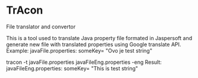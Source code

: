 # TrAcon
File translator and convertor

This is a tool used to translate Java property file formated in Jaspersoft and generate new file with translated properties using Google translate API.
Example:
 javaFile.properties:
  someKey= "Ovo je test string"
  
 tracon -t javaFile.properties javaFileEng.properties -eng
 Result:
  javaFileEng.properties:
    someKey= "This is test string"

